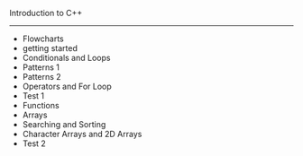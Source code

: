 Introduction to C++
*******************

* Flowcharts
* getting started
* Conditionals and Loops
* Patterns 1
* Patterns 2
* Operators and For Loop
* Test 1
* Functions
* Arrays
* Searching and Sorting
* Character Arrays and 2D Arrays
* Test 2
